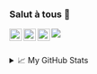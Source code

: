 ### Salut à tous 👋

<a href="https://twitter.com/baptjacky">
  <img align="left" alt="Baptiste Parville | Twitter" width="22px" src="https://cdn.jsdelivr.net/npm/simple-icons@v3/icons/twitter.svg" />
</a>
<a href="https://www.linkedin.com/in/baptiste-parville/">
  <img align="left" alt="Baptiste Parville | LinkdeIn" width="22px" src="https://cdn.jsdelivr.net/npm/simple-icons@v3/icons/linkedin.svg" />
</a>
<a href="https://t.me/baptjack">
  <img align="left" alt="Baptiste Parville | Telegram" width="22px" src="https://cdn.jsdelivr.net/npm/simple-icons@v3/icons/telegram.svg" />
</a>

![](https://visitor-badge.glitch.me/badge?page_id=baptajck.baptajck)

<br />

<!--
**Baptajck/Baptajck** is a ✨ _special_ ✨ repository because its `README.md` (this file) appears on your GitHub profile.

Here are some ideas to get you started:

- 🔭 I’m currently working on ...
- 🌱 I’m currently learning ...
- 👯 I’m looking to collaborate on ...
- 🤔 I’m looking for help with ...
- 💬 Ask me about ...
- 📫 How to reach me: ...
- 😄 Pronouns: ...
- ⚡ Fun fact: ...
-->

<details>
<summary>📈 My GitHub Stats</summary>

<p align="center"> <img src="https://github-readme-stats.vercel.app/api?username=baptajck&show_icons=true&theme=gotham" alt="baptjack" />

</details>


